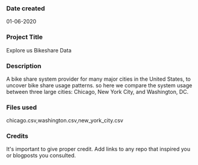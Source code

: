 ### Date created
01-06-2020

### Project Title
Explore us Bikeshare Data

### Description
A bike share system provider for many major cities in the United States,
to uncover bike share usage patterns. so here we compare the system usage between three large cities: Chicago, New York City, and Washington, DC.

### Files used
chicago.csv,washington.csv,new_york_city.csv

### Credits
It's important to give proper credit. Add links to any repo that inspired you or blogposts you consulted.

